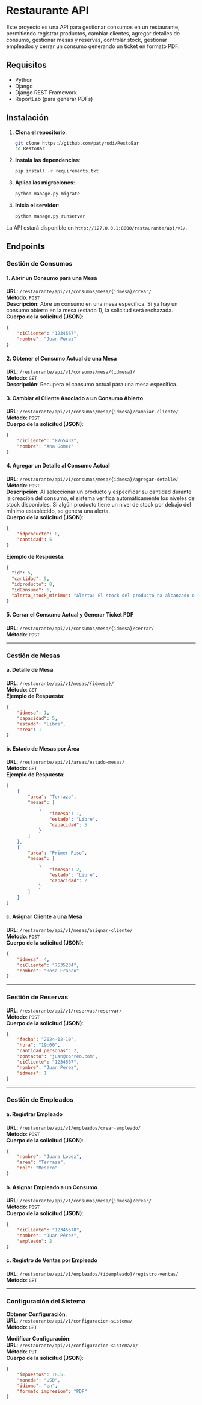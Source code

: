 
# Restaurante API

Este proyecto es una API para gestionar consumos en un restaurante, permitiendo registrar productos, cambiar clientes, agregar detalles de consumo, gestionar mesas y reservas, controlar stock, gestionar empleados y cerrar un consumo generando un ticket en formato PDF.

## Requisitos

- Python
- Django
- Django REST Framework
- ReportLab (para generar PDFs)

## Instalación

1. **Clona el repositorio**:
    ```bash
    git clone https://github.com/patyrudi/RestoBar
    cd RestoBar
    ```

2. **Instala las dependencias**:
    ```bash
    pip install -r requirements.txt
    ```

3. **Aplica las migraciones**:
    ```bash
    python manage.py migrate
    ```

4. **Inicia el servidor**:
    ```bash
    python manage.py runserver
    ```

La API estará disponible en `http://127.0.0.1:8000/restaurante/api/v1/`.

## Endpoints

### Gestión de Consumos

#### 1. Abrir un Consumo para una Mesa
**URL**: `/restaurante/api/v1/consumos/mesa/{idmesa}/crear/`  
**Método**: `POST`  
**Descripción**: Abre un consumo en una mesa específica. Si ya hay un consumo abierto en la mesa (estado 1), la solicitud será rechazada.  
**Cuerpo de la solicitud (JSON)**:
```json
{
    "ciCliente": "1234567",
    "nombre": "Juan Perez"
}
```

#### 2. Obtener el Consumo Actual de una Mesa
**URL**: `/restaurante/api/v1/consumos/mesa/{idmesa}/`  
**Método**: `GET`  
**Descripción**: Recupera el consumo actual para una mesa específica.

#### 3. Cambiar el Cliente Asociado a un Consumo Abierto
**URL**: `/restaurante/api/v1/consumos/mesa/{idmesa}/cambiar-cliente/`  
**Método**: `POST`  
**Cuerpo de la solicitud (JSON)**:
```json
{
    "ciCliente": "8765432",
    "nombre": "Ana Gomez"
}
```

#### 4. Agregar un Detalle al Consumo Actual
**URL**: `/restaurante/api/v1/consumos/mesa/{idmesa}/agregar-detalle/`  
**Método**: `POST`  
**Descripción**: Al seleccionar un producto y especificar su cantidad durante la creación del consumo, el sistema verifica automáticamente los niveles de stock disponibles. Si algún producto tiene un nivel de stock por debajo del mínimo establecido, se genera una alerta.  
**Cuerpo de la solicitud (JSON)**:
```json
{
    "idproducto": 8,
    "cantidad": 5
}
```
**Ejemplo de Respuesta**:
```json
{
  "id": 5,
  "cantidad": 5,
  "idproducto": 8,
  "idConsumo": 6,
  "alerta_stock_minimo": "Alerta: El stock del producto ha alcanzado o es menor al mínimo (5)."
}
```

#### 5. Cerrar el Consumo Actual y Generar Ticket PDF
**URL**: `/restaurante/api/v1/consumos/mesa/{idmesa}/cerrar/`  
**Método**: `POST`  

---

### Gestión de Mesas

#### a. Detalle de Mesa
**URL**: `/restaurante/api/v1/mesas/{idmesa}/`  
**Método**: `GET`  
**Ejemplo de Respuesta**:
```json
{
    "idmesa": 1,
    "capacidad": 5,
    "estado": "Libre",
    "area": 1
}
```

#### b. Estado de Mesas por Área
**URL**: `/restaurante/api/v1/areas/estado-mesas/`  
**Método**: `GET`  
**Ejemplo de Respuesta**:
```json
[
    {
        "area": "Terraza",
        "mesas": [
            {
                "idmesa": 1,
                "estado": "Libre",
                "capacidad": 5
            }
        ]
    },
    {
        "area": "Primer Piso",
        "mesas": [
            {
                "idmesa": 2,
                "estado": "Libre",
                "capacidad": 2
            }
        ]
    }
]
```

#### c. Asignar Cliente a una Mesa
**URL**: `/restaurante/api/v1/mesas/asignar-cliente/`  
**Método**: `POST`  
**Cuerpo de la solicitud (JSON)**:
```json
{
    "idmesa": 4,
    "ciCliente": "7535234",
    "nombre": "Rosa Franco"
}
```

---

### Gestión de Reservas

**URL**: `/restaurante/api/v1/reservas/reservar/`  
**Método**: `POST`  
**Cuerpo de la solicitud (JSON)**:
```json
{
    "fecha": "2024-12-10",
    "hora": "19:00",
    "cantidad_personas": 2,
    "contacto": "juan@correo.com",
    "ciCliente": "1234567",
    "nombre": "Juan Perez",
    "idmesa": 1
}
```

---

### Gestión de Empleados

#### a. Registrar Empleado
**URL**: `/restaurante/api/v1/empleados/crear-empleado/`  
**Método**: `POST`  
**Cuerpo de la solicitud (JSON)**:
```json
{
    "nombre": "Juana Lopez",
    "area": "Terraza",
    "rol": "Mesero"
}
```

#### b. Asignar Empleado a un Consumo
**URL**: `/restaurante/api/v1/consumos/mesa/{idmesa}/crear/`  
**Método**: `POST`  
**Cuerpo de la solicitud (JSON)**:
```json
{
    "ciCliente": "12345678",
    "nombre": "Juan Pérez",
    "empleado": 2
}
```

#### c. Registro de Ventas por Empleado
**URL**: `/restaurante/api/v1/empleados/{idempleado}/registro-ventas/`  
**Método**: `GET`  

---

### Configuración del Sistema

**Obtener Configuración**:  
**URL**: `/restaurante/api/v1/configuracion-sistema/`  
**Método**: `GET`  

**Modificar Configuración**:  
**URL**: `/restaurante/api/v1/configuracion-sistema/1/`  
**Método**: `PUT`  
**Cuerpo de la solicitud (JSON)**:
```json
{
    "impuestos": 18.5,
    "moneda": "USD",
    "idioma": "en",
    "formato_impresion": "PDF"
}
```

